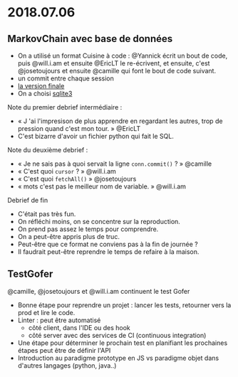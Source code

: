 # 2018.07.06

## MarkovChain avec base de données

* On a utilisé un format Cuisine à code : @Yannick écrit un bout de code, puis @will.i.am et ensuite @EricLT le re-écrivent, et ensuite, c'est @josetoujours et ensuite @camille qui font le bout de code suivant.
* un commit entre chaque session
* [la version finale](https://github.com/Rookie-Club/katas/releases/tag/20180706-markovchain-database)
* On a choisi [sqlite3](https://sqlite.org/index.html)

Note du premier debrief intermédiaire :
* « J 'ai l'impresison de plus apprendre en regardant les autres, trop de pression quand c'est mon tour. » @EricLT 
* C'est bizarre d'avoir un fichier python qui fait le SQL.


Note du deuxième debrief :
* « Je ne sais pas à quoi servait la ligne `conn.commit()` ? » @camille 
* « C'est quoi `cursor` ? » @will.i.am 
* « C'est quoi `fetchAll()` » @josetoujours 
* « mots c'est pas le meilleur nom de variable. » @will.i.am  

Debrief de fin
* C'était pas très fun.
* On réfléchi moins, on se concentre sur la reproduction.
* On prend pas assez le temps pour comprendre.
* On a peut-être appris plus de truc.
* Peut-être que ce format ne conviens pas à la fin de journée ?
* Il faudrait peut-être reprendre le temps de refaire à la maison.

## TestGofer

@camille, @josetoujours  et @will.i.am continuent le test Gofer

* Bonne étape pour reprendre un projet : lancer les tests, retourner vers la prod et lire le code.
* Linter : peut être automatisé
  - côté client, dans l'IDE ou des hook
  - côté server avec des services de CI (continuous integration)
* Une étape pour déterminer le prochain test en planifiant les prochaines étapes peut être de définir l'API
* Introduction au paradigme prototype en JS vs paradigme objet dans d'autres langages (python, java..)
